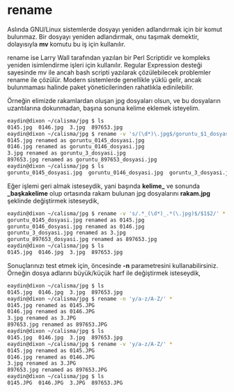 # rename

Aslında GNU/Linux sistemlerde dosyayı yeniden adlandırmak için bir komut bulunmaz. Bir dosyayı yeniden adlandırmak, onu taşımak demektir, dolayısıyla **mv** komutu bu iş için kullanılır.

rename ise Larry Wall tarafından yazılan bir Perl Scriptidir ve kompleks yeniden isimlendirme işleri için kullanılır. Regular Expression desteği sayesinde mv ile ancah bash scripti yazılarak çözülebilecek problemler rename ile çözülür. Modern sistemlerde genellikle yüklü gelir, ancak bulunmaması halinde paket yöneticilerinden rahatlıkla edinilebilir.

Örneğin elimizde rakamlardan oluşan jpg dosyaları olsun, ve bu dosyaların uzantılarına dokunmadan, başına sonuna kelime eklemek isteyelim.

```bash
eaydin@dixon ~/calisma/jpg $ ls
0145.jpg  0146.jpg  3.jpg  897653.jpg
eaydin@dixon ~/calisma/jpg $ rename -v 's/(\d*)\.jpg$/goruntu_$1_dosyasi\.jpg/' *.jpg
0145.jpg renamed as goruntu_0145_dosyasi.jpg
0146.jpg renamed as goruntu_0146_dosyasi.jpg
3.jpg renamed as goruntu_3_dosyasi.jpg
897653.jpg renamed as goruntu_897653_dosyasi.jpg
eaydin@dixon ~/calisma/jpg $ ls
goruntu_0145_dosyasi.jpg  goruntu_0146_dosyasi.jpg  goruntu_3_dosyasi.jpg  goruntu_897653_dosyasi.jpg
```

Eğer işlemi geri almak isteseydik, yani başında **kelime_** ve sonunda **_başkakelime** olup ortasında rakam bulunan jpg dosyalarını **rakam.jpg** şeklinde değiştirmek isteseydik,

```bash
eaydin@dixon ~/calisma/jpg $ rename -v 's/.*_(\d*)_.*(\.jpg)$/$1$2/' *.jpg
goruntu_0145_dosyasi.jpg renamed as 0145.jpg
goruntu_0146_dosyasi.jpg renamed as 0146.jpg
goruntu_3_dosyasi.jpg renamed as 3.jpg
goruntu_897653_dosyasi.jpg renamed as 897653.jpg
eaydin@dixon ~/calisma/jpg $ ls
0145.jpg  0146.jpg  3.jpg  897653.jpg
```

Sonuçlarınızı test etmek için, öncesinde **-n** parametresini kullanabilirsiniz. Örneğin dosya adlarını büyük/küçük harf ile değiştirmek isteseydik,

```bash
eaydin@dixon ~/calisma/jpg $ ls
0145.jpg  0146.jpg  3.jpg  897653.jpg
eaydin@dixon ~/calisma/jpg $ rename -n 'y/a-z/A-Z/' *
0145.jpg renamed as 0145.JPG
0146.jpg renamed as 0146.JPG
3.jpg renamed as 3.JPG
897653.jpg renamed as 897653.JPG
eaydin@dixon ~/calisma/jpg $ ls
0145.jpg  0146.jpg  3.jpg  897653.jpg
eaydin@dixon ~/calisma/jpg $ rename -v 'y/a-z/A-Z/' *
0145.jpg renamed as 0145.JPG
0146.jpg renamed as 0146.JPG
3.jpg renamed as 3.JPG
897653.jpg renamed as 897653.JPG
eaydin@dixon ~/calisma/jpg $ ls
0145.JPG  0146.JPG  3.JPG  897653.JPG
```